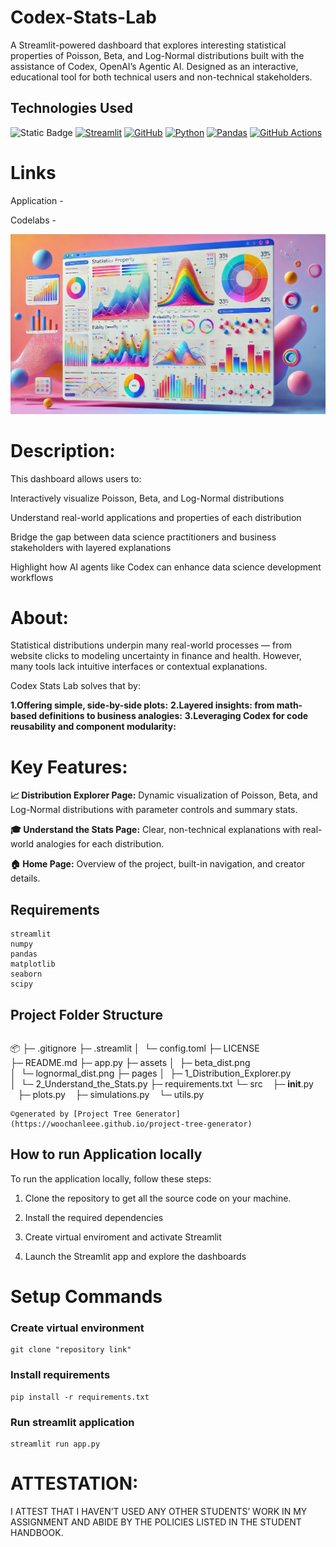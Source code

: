 # Codex-Stats-Lab

A Streamlit-powered dashboard that explores interesting statistical properties of Poisson, Beta, and Log-Normal distributions built with the assistance of Codex, OpenAI’s Agentic AI. Designed as an interactive, educational tool for both technical users and non-technical stakeholders.

## Technologies Used

![Static Badge](https://img.shields.io/badge/OpenAI-%23412991?style=for-the-badge&logo=OpenAI&logoColor=%23412991&color=red)
[![Streamlit](https://img.shields.io/badge/Streamlit-FF4B4B?style=for-the-badge&logo=Streamlit&logoColor=white)](https://streamlit.io/)
[![GitHub](https://img.shields.io/badge/GitHub-100000?style=for-the-badge&logo=github&logoColor=white)](https://github.com/)
[![Python](https://img.shields.io/badge/Python-FFD43B?style=for-the-badge&logo=python&logoColor=blue)](https://www.python.org/)
[![Pandas](https://img.shields.io/badge/Pandas-2C2D72?style=for-the-badge&logo=pandas&logoColor=white)](https://pandas.pydata.org/)
[![GitHub Actions](https://img.shields.io/badge/Github%20Actions-282a2e?style=for-the-badge&logo=githubactions&logoColor=367cfe)](https://github.com/features/actions)


# Links

Application - 

Codelabs - 


![Alt text](assets/arch.png)

# Description:

This dashboard allows users to:

Interactively visualize Poisson, Beta, and Log-Normal distributions

Understand real-world applications and properties of each distribution

Bridge the gap between data science practitioners and business stakeholders with layered explanations

Highlight how AI agents like Codex can enhance data science development workflows


# About:

Statistical distributions underpin many real-world processes — from website clicks to modeling uncertainty in finance and health. However, many tools lack intuitive interfaces or contextual explanations.

Codex Stats Lab solves that by:

**1.Offering simple, side-by-side plots:**
**2.Layered insights: from math-based definitions to business analogies:**
**3.Leveraging Codex for code reusability and component modularity:**

# Key Features:

**📈 Distribution Explorer Page:**
Dynamic visualization of Poisson, Beta, and Log-Normal distributions with parameter controls and summary stats.

**🎓 Understand the Stats Page:**
Clear, non-technical explanations with real-world analogies for each distribution.

**🏠 Home Page:**
Overview of the project, built-in navigation, and creator details.


## Requirements
```
streamlit
numpy
pandas
matplotlib
seaborn
scipy

```

## Project Folder Structure

```
```
📦 
├─ .gitignore
├─ .streamlit
│  └─ config.toml
├─ LICENSE
├─ README.md
├─ app.py
├─ assets
│  ├─ beta_dist.png
│  └─ lognormal_dist.png
├─ pages
│  ├─ 1_Distribution_Explorer.py
│  └─ 2_Understand_the_Stats.py
├─ requirements.txt
└─ src
   ├─ __init__.py
   ├─ plots.py
   ├─ simulations.py
   └─ utils.py
```
©generated by [Project Tree Generator](https://woochanleee.github.io/project-tree-generator)
```

## How to run Application locally

To run the application locally, follow these steps:

1. Clone the repository to get all the source code on your machine.

2. Install the required dependencies

3. Create virtual enviroment and activate Streamlit

4. Launch the Streamlit app and explore the dashboards


# Setup Commands

### Create virtual environment

```
git clone "repository link"
```

### Install requirements

```
pip install -r requirements.txt
```

### Run streamlit application

```
streamlit run app.py
```

# ATTESTATION:

I ATTEST THAT I HAVEN’T USED ANY OTHER STUDENTS’ WORK IN MY ASSIGNMENT AND ABIDE BY THE POLICIES LISTED IN THE STUDENT HANDBOOK.